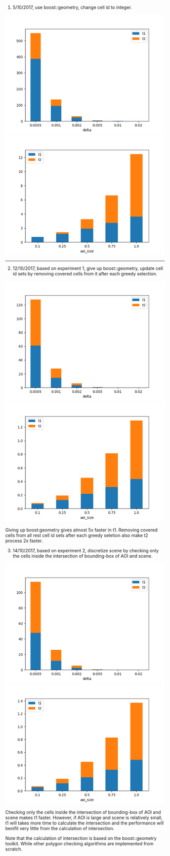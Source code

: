 1. 5/10/2017, use boost::geometry, change cell id to integer.

![](1/t-delta.png)
![](1/t-aoi_size.png)

---

2. 12/10/2017, based on experiment 1, give up boost::geometry, update cell id sets by removing covered cells from it after each greedy selection.

![](2/t-delta.png)
![](2/t-aoi_size.png)

Giving up boost:geometry gives almost 5x faster in t1. Removing covered cells from all rest cell id sets after each greedy seletion also make t2 process 2x faster.

3. 14/10/2017, based on experiment 2, discretize scene by checking only the cells inside the intersection of bounding-box of AOI and scene.

![](3/t-delta.png)
![](3/t-aoi_size.png)


Checking only the cells inside the intersection of bounding-box of AOI and scene makes t1 faster. However, if AOI is large and scene is relatively small, t1 will takes more time to calculate the intersection and the performance will benifit very little from the calculation of intersection.

Note that the calculation of intersection is based on the boost::geometry toolkit. While other polygon checking algorithms are implemented from scratch.